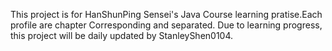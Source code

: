 This project is for HanShunPing Sensei's Java Course learning pratise.Each profile are chapter Corresponding and separated.
Due to learning progress, this project will be daily updated by StanleyShen0104.
